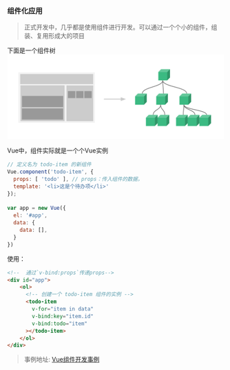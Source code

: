 ### 组件化应用

> 正式开发中，几乎都是使用组件进行开发。可以通过一个个小的组件，组装、复用形成大的项目

下面是一个组件树  
![组件树](./assert/imgs/components.png '组件树')

Vue中，组件实际就是一个个Vue实例
```javascript
// 定义名为 todo-item 的新组件
Vue.component('todo-item', {
  props: [ 'todo' ], // props：传入组件的数据，
  template: '<li>这是个待办项</li>'
});

var app = new Vue({
  el: '#app',
  data: {
    data: [],
  }
})
```
使用：
```html
<!--  通过`v-bind:props`传递props-->
<div id="app">
    <ol>
      <!-- 创建一个 todo-item 组件的实例 -->
      <todo-item 
        v-for="item in data"
        v-bind:key="item.id"
        v-bind:todo="item"
      ></todo-item>
    </ol>
</div>
```
> 事例地址: [Vue组件开发事例](https://github.com/jiaicon/vue-study/blob/develop/basic/基础模板渲染.html)
  
<script>
  
</script>
